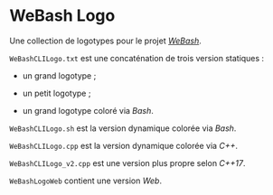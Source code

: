 # WeBash Logo

Une collection de logotypes pour le projet [*WeBash*](https://github.com/taokann/WeBash "Source du projet WeBash").

`WeBashCLILogo.txt` est une concaténation de trois version statiques :

* un grand logotype ;

* un petit logotype ;

* un grand logotype coloré via *Bash*.

`WeBashCLILogo.sh` est la version dynamique colorée via *Bash*.

`WeBashCLILogo.cpp` est la version dynamique colorée via *C++*.

`WeBashCLILogo_v2.cpp` est une version plus propre selon *C++17*.

`WeBashLogoWeb` contient une version *Web*.
